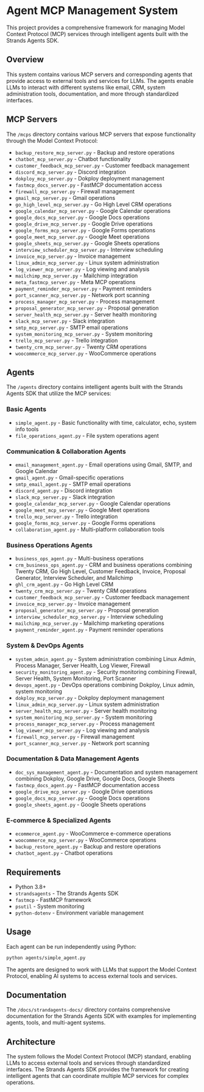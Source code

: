 # Agent MCP Management System

This project provides a comprehensive framework for managing Model Context Protocol (MCP) services through intelligent agents built with the Strands Agents SDK.

## Overview

This system contains various MCP servers and corresponding agents that provide access to external tools and services for LLMs. The agents enable LLMs to interact with different systems like email, CRM, system administration tools, documentation, and more through standardized interfaces.

## MCP Servers

The `/mcps` directory contains various MCP servers that expose functionality through the Model Context Protocol:

- `backup_restore_mcp_server.py` - Backup and restore operations
- `chatbot_mcp_server.py` - Chatbot functionality
- `customer_feedback_mcp_server.py` - Customer feedback management
- `discord_mcp_server.py` - Discord integration
- `dokploy_mcp_server.py` - Dokploy deployment management
- `fastmcp_docs_server.py` - FastMCP documentation access
- `firewall_mcp_server.py` - Firewall management
- `gmail_mcp_server.py` - Gmail operations
- `go_high_level_mcp_server.py` - Go High Level CRM operations
- `google_calendar_mcp_server.py` - Google Calendar operations
- `google_docs_mcp_server.py` - Google Docs operations
- `google_drive_mcp_server.py` - Google Drive operations
- `google_forms_mcp_server.py` - Google Forms operations
- `google_meet_mcp_server.py` - Google Meet operations
- `google_sheets_mcp_server.py` - Google Sheets operations
- `interview_scheduler_mcp_server.py` - Interview scheduling
- `invoice_mcp_server.py` - Invoice management
- `linux_admin_mcp_server.py` - Linux system administration
- `log_viewer_mcp_server.py` - Log viewing and analysis
- `mailchimp_mcp_server.py` - Mailchimp integration
- `meta_fastmcp_server.py` - Meta MCP operations
- `payment_reminder_mcp_server.py` - Payment reminders
- `port_scanner_mcp_server.py` - Network port scanning
- `process_manager_mcp_server.py` - Process management
- `proposal_generator_mcp_server.py` - Proposal generation
- `server_health_mcp_server.py` - Server health monitoring
- `slack_mcp_server.py` - Slack integration
- `smtp_mcp_server.py` - SMTP email operations
- `system_monitoring_mcp_server.py` - System monitoring
- `trello_mcp_server.py` - Trello integration
- `twenty_crm_mcp_server.py` - Twenty CRM operations
- `woocommerce_mcp_server.py` - WooCommerce operations

## Agents

The `/agents` directory contains intelligent agents built with the Strands Agents SDK that utilize the MCP services:

### Basic Agents
- `simple_agent.py` - Basic functionality with time, calculator, echo, system info tools
- `file_operations_agent.py` - File system operations agent

### Communication & Collaboration Agents
- `email_management_agent.py` - Email operations using Gmail, SMTP, and Google Calendar
- `gmail_agent.py` - Gmail-specific operations
- `smtp_email_agent.py` - SMTP email operations
- `discord_agent.py` - Discord integration
- `slack_mcp_server.py` - Slack integration
- `google_calendar_mcp_server.py` - Google Calendar operations
- `google_meet_mcp_server.py` - Google Meet operations
- `trello_mcp_server.py` - Trello integration
- `google_forms_mcp_server.py` - Google Forms operations
- `collaboration_agent.py` - Multi-platform collaboration tools

### Business Operations Agents
- `business_ops_agent.py` - Multi-business operations
- `crm_business_ops_agent.py` - CRM and business operations combining Twenty CRM, Go High Level, Customer Feedback, Invoice, Proposal Generator, Interview Scheduler, and Mailchimp
- `ghl_crm_agent.py` - Go High Level CRM
- `twenty_crm_mcp_server.py` - Twenty CRM operations
- `customer_feedback_mcp_server.py` - Customer feedback management
- `invoice_mcp_server.py` - Invoice management
- `proposal_generator_mcp_server.py` - Proposal generation
- `interview_scheduler_mcp_server.py` - Interview scheduling
- `mailchimp_mcp_server.py` - Mailchimp marketing operations
- `payment_reminder_agent.py` - Payment reminder operations

### System & DevOps Agents
- `system_admin_agent.py` - System administration combining Linux Admin, Process Manager, Server Health, Log Viewer, Firewall
- `security_monitoring_agent.py` - Security monitoring combining Firewall, Server Health, System Monitoring, Port Scanner
- `devops_agent.py` - DevOps operations combining Dokploy, Linux admin, system monitoring
- `dokploy_mcp_server.py` - Dokploy deployment management
- `linux_admin_mcp_server.py` - Linux system administration
- `server_health_mcp_server.py` - Server health monitoring
- `system_monitoring_mcp_server.py` - System monitoring
- `process_manager_mcp_server.py` - Process management
- `log_viewer_mcp_server.py` - Log viewing and analysis
- `firewall_mcp_server.py` - Firewall management
- `port_scanner_mcp_server.py` - Network port scanning

### Documentation & Data Management Agents
- `doc_sys_management_agent.py` - Documentation and system management combining Dokploy, Google Drive, Google Docs, Google Sheets
- `fastmcp_docs_agent.py` - FastMCP documentation access
- `google_drive_mcp_server.py` - Google Drive operations
- `google_docs_mcp_server.py` - Google Docs operations
- `google_sheets_agent.py` - Google Sheets operations

### E-commerce & Specialized Agents
- `ecommerce_agent.py` - WooCommerce e-commerce operations
- `woocommerce_mcp_server.py` - WooCommerce operations
- `backup_restore_agent.py` - Backup and restore operations
- `chatbot_agent.py` - Chatbot operations

## Requirements

- Python 3.8+
- `strandsagents` - The Strands Agents SDK
- `fastmcp` - FastMCP framework
- `psutil` - System monitoring
- `python-dotenv` - Environment variable management

## Usage

Each agent can be run independently using Python:

```bash
python agents/simple_agent.py
```

The agents are designed to work with LLMs that support the Model Context Protocol, enabling AI systems to access external tools and services.

## Documentation

The `/docs/strandagents-docs/` directory contains comprehensive documentation for the Strands Agents SDK with examples for implementing agents, tools, and multi-agent systems.

## Architecture

The system follows the Model Context Protocol (MCP) standard, enabling LLMs to access external tools and services through standardized interfaces. The Strands Agents SDK provides the framework for creating intelligent agents that can coordinate multiple MCP services for complex operations.
